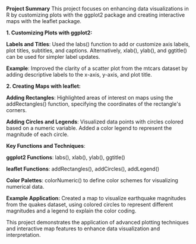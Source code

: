 **Project Summary**
This project focuses on enhancing data visualizations in R by customizing plots with the ggplot2 package and creating interactive maps with the leaflet package.

**1. Customizing Plots with ggplot2:**

**Labels and Titles**: Used the labs() function to add or customize axis labels, plot titles, subtitles, and captions. Alternatively, xlab(), ylab(), and ggtitle() can be used for simpler label updates.

**Example**: Improved the clarity of a scatter plot from the mtcars dataset by adding descriptive labels to the x-axis, y-axis, and plot title.

**2. Creating Maps with leaflet:**

**Adding Rectangles**: Highlighted areas of interest on maps using the addRectangles() function, specifying the coordinates of the rectangle's corners.

**Adding Circles and Legends**: Visualized data points with circles colored based on a numeric variable. Added a color legend to represent the magnitude of each circle.

**Key Functions and Techniques**:

**ggplot2 Functions**: labs(), xlab(), ylab(), ggtitle()

**leaflet Functions**: addRectangles(), addCircles(), addLegend()

**Color Palettes**: colorNumeric() to define color schemes for visualizing numerical data.

**Example Application:**
Created a map to visualize earthquake magnitudes from the quakes dataset, using colored circles to represent different magnitudes and a legend to explain the color coding.

This project demonstrates the application of advanced plotting techniques and interactive map features to enhance data visualization and interpretation.
